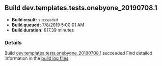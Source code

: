 ## Build dev.templates.tests.onebyone_20190708.1
- **Build result:** `succeeded`
- **Build queued:** 7/8/2019 5:00:01 AM
- **Build duration:** 817.39 minutes
### Details
Build [dev.templates.tests.onebyone_20190708.1](https://winappstudio.visualstudio.com/web/build.aspx?pcguid=a4ef43be-68ce-4195-a619-079b4d9834c2&builduri=vstfs%3a%2f%2f%2fBuild%2fBuild%2f29239) succeeded
Find detailed information in the [build log files](https://uwpctdiags.blob.core.windows.net/buildlogs/dev.templates.tests.onebyone_20190708.1_logs.zip)
